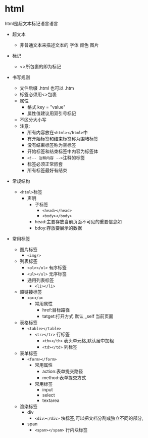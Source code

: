 # html #
html是超文本标记语言语言

- 超文本
	- 非普通文本来描述文本的 字体 颜色 图片


- 标记
	- <>所包裹的即为标记


- 书写规则
	- 文件后缀 .html 也可以 .htm
	- 标签必须用<>包裹
	- 属性
		- 格式 key = "value"
		- 属性值建议用双引号标记
	- 不区分大小写
	- 注意:
		- 所有内容放在`<html></html>`中
		- 有开始标签和结束标签称为围堵标签
		- 没有结束标签称为空标签
		- 开始标签和结束标签中内容为标签体
		- `<!-- 注释内容 -->`注释的标签
		- 标签必须正常嵌套
		- 所有标签最好有结束


- 常规结构
	- `<html>`标签
		- 声明
			- 子标签
				- `<head></head>`
				- `<body></body>`
			- head:主要存放当前页面不可见的重要信息如
			- bdoy:存放要展示的数据


- 常用标签
	- 图片标签
		- `<img/>`
	- 列表标签
		- `<ol></ol>` 有序标签
		- `<ul></ul>` 无序标签
		- 通用列表标签
			- `<li></li>`
	- 超链接标签
		- `<a></a>`
			- 常用属性
				- href:目标路径
				- tatget:打开方式 默认 _self 当前页面
	- 表格标签
		- `<table></table>`
			- `<tr></tr>` 行标签
				- `<th></th>` 表头单元格,默认居中加粗
				- `<td></td>` 列标签
	- 表单标签
		- `<form></form>`
			- 常用属性
				- action:表单提交路径
				- method:表单提交方式
			- 常用标签
				- input
				- select
				- textarea
	- 渲染标签
		- div
			- `<div></div>` 块标签,可以把文档分割成独立不同的部分,
		- span
			- `<span></span>` 行内块标签
